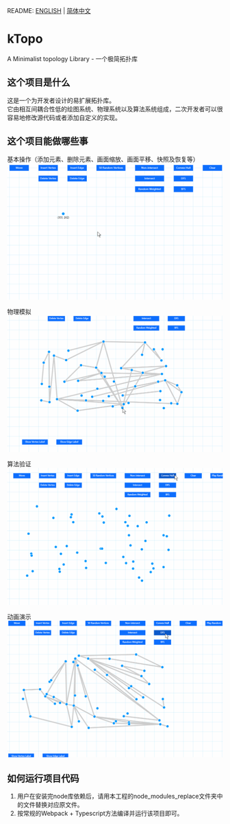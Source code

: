 README: [ENGLISH](https://github.com/alexwoo1900/kTopo/blob/main/README.md) | [简体中文](https://github.com/alexwoo1900/kTopo/blob/main/README_CN.md)

# kTopo
A Minimalist topology Library - 一个极简拓扑库

## 这个项目是什么
这是一个为开发者设计的易扩展拓扑库。  
它由相互间耦合性低的绘图系统、物理系统以及算法系统组成，二次开发者可以很容易地修改源代码或者添加自定义的实现。

## 这个项目能做哪些事

基本操作（添加元素、删除元素、画面缩放、画面平移、快照及恢复等）
![operation](https://github.com/alexwoo1900/kTopo/blob/main/docs/assets/ktopo_operation.gif)

物理模拟
![operation](https://github.com/alexwoo1900/kTopo/blob/main/docs/assets/ktopo_simulation.gif)

算法验证
![operation](https://github.com/alexwoo1900/kTopo/blob/main/docs/assets/ktopo_verification.gif)

动画演示
![operation](https://github.com/alexwoo1900/kTopo/blob/main/docs/assets/ktopo_animation.gif)

## 如何运行项目代码
1. 用户在安装完node库依赖后，请用本工程的node_modules_replace文件夹中的文件替换对应原文件。  
2. 按常规的Webpack + Typescript方法编译并运行该项目即可。  
